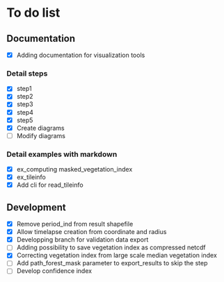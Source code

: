 # To do list
## Documentation
- [x] Adding documentation for visualization tools
### Detail steps
- [x] step1
- [x] step2
- [x] step3
- [x] step4
- [x] step5
- [x] Create diagrams
- [ ] Modify diagrams
### Detail examples with markdown
- [x] ex_computing masked_vegetation_index
- [x] ex_tileinfo
- [x] Add cli for read_tileinfo
## Development
- [x] Remove period_ind from result shapefile
- [x] Allow timelapse creation from coordinate and radius
- [x] Developping branch for validation data export
- [ ] Adding possibility to save vegetation index as compressed netcdf
- [x] Correcting vegetation index from large scale median vegetation index 
- [ ] Add path_forest_mask parameter to export_results to skip the step
- [ ] Develop confidence index
